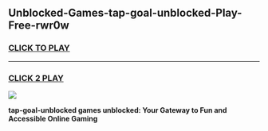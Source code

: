 
## Unblocked-Games-tap-goal-unblocked-Play-Free-rwr0w
<h3>
<a href="https://premium76.site?title=tap-goal-unblocked&ref=18A1">CLICK TO PLAY</a></h3>
<hr>

<h3>
<a href="https://premium76.site?title=tap-goal-unblocked&ref=18A1">CLICK 2 PLAY</a>
  
</h3>

<a href="https://premium76.site?title=tap-goal-unblocked&ref=18A1"><img src="https://clearcache.store/games.png"></a>


**tap-goal-unblocked games unblocked: Your Gateway to Fun and Accessible Online Gaming**
